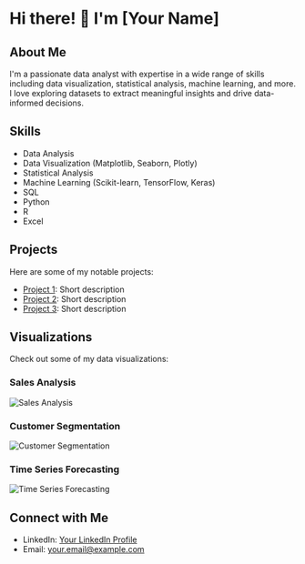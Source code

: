 # Hi there! 👋 I'm [Your Name]

## About Me
I'm a passionate data analyst with expertise in a wide range of skills including data visualization, statistical analysis, machine learning, and more. I love exploring datasets to extract meaningful insights and drive data-informed decisions.

## Skills
- Data Analysis
- Data Visualization (Matplotlib, Seaborn, Plotly)
- Statistical Analysis
- Machine Learning (Scikit-learn, TensorFlow, Keras)
- SQL
- Python
- R
- Excel

## Projects
Here are some of my notable projects:
- [Project 1](link_to_project_1): Short description
- [Project 2](link_to_project_2): Short description
- [Project 3](link_to_project_3): Short description

## Visualizations
Check out some of my data visualizations:

### Sales Analysis
![Sales Analysis](https://example.com/sales_analysis.png)

### Customer Segmentation
![Customer Segmentation](https://example.com/customer_segmentation.png)

### Time Series Forecasting
![Time Series Forecasting](https://example.com/time_series_forecasting.png)

## Connect with Me
- LinkedIn: [Your LinkedIn Profile](link_to_linkedin)
- Email: your.email@example.com

<!-- You can add more sections like Education, Certifications, or Publications -->

<!-- Feel free to customize the content and add more sections as per your preference -->
